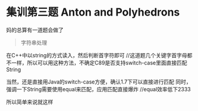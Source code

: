 # 集训第三题 Anton and Polyhedrons

妈的总算有一道题会做了

> 字符串处理

在C++中以string的方式读入，然后判断首字符即可
//这道题几个关键字首字母都不一样，所以可以用这种方法，不确定C89是否支持switch-case里面直接匹配String

当然，还是直接用Java的switch-case方便，确认1.7下可以直接进行匹配
同时，强调一下String需要使用equal来匹配，应用匹配直接爆炸
//equal效率低下2333

所以简单来说就这样
